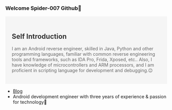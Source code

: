 ###  Welcome Spider-007 Github👋

<div style="background-color: #f5f5f5; padding: 20px;">
  <h2 style="color: #333;">Self Introduction</h2>
  <p style="color: #666;">I am an Android reverse engineer, skilled in Java, Python and other programming languages, familiar with common reverse engineering tools and frameworks, such as IDA Pro, Frida, Xposed, etc.. Also, I have knowledge of microcontrollers and ARM processors, and I am proficient in scripting language for development and debugging.😉</p>
</div>

- [Blog](https://www.spider007.cn)
- Android development engineer with three years of experience & passion for technology👋
